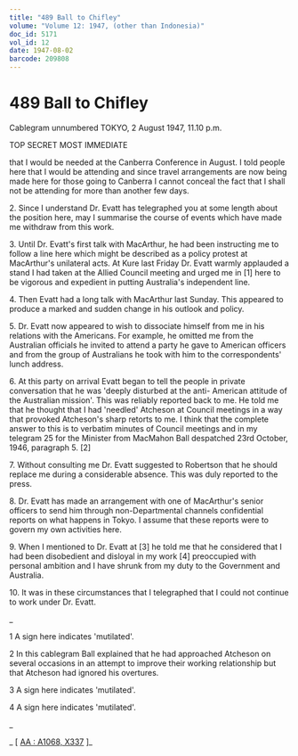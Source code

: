 ```yaml
---
title: "489 Ball to Chifley"
volume: "Volume 12: 1947, (other than Indonesia)"
doc_id: 5171
vol_id: 12
date: 1947-08-02
barcode: 209808
---
```


# 489 Ball to Chifley

Cablegram unnumbered TOKYO, 2 August 1947, 11.10 p.m.

TOP SECRET MOST IMMEDIATE

that I would be needed at the Canberra Conference in August. I told people here that I would be attending and since travel arrangements are now being made here for those going to Canberra I cannot conceal the fact that I shall not be attending for more than another few days.

2\. Since I understand Dr. Evatt has telegraphed you at some length about the position here, may I summarise the course of events which have made me withdraw from this work.

3\. Until Dr. Evatt's first talk with MacArthur, he had been instructing me to follow a line here which might be described as a policy protest at MacArthur's unilateral acts. At Kure last Friday Dr. Evatt warmly applauded a stand I had taken at the Allied Council meeting and urged me in [1] here to be vigorous and expedient in putting Australia's independent line.

4\. Then Evatt had a long talk with MacArthur last Sunday. This appeared to produce a marked and sudden change in his outlook and policy.

5\. Dr. Evatt now appeared to wish to dissociate himself from me in his relations with the Americans. For example, he omitted me from the Australian officials he invited to attend a party he gave to American officers and from the group of Australians he took with him to the correspondents' lunch address.

6\. At this party on arrival Evatt began to tell the people in private conversation that he was 'deeply disturbed at the anti- American attitude of the Australian mission'. This was reliably reported back to me. He told me that he thought that I had 'needled' Atcheson at Council meetings in a way that provoked Atcheson's sharp retorts to me. I think that the complete answer to this is to verbatim minutes of Council meetings and in my telegram 25 for the Minister from MacMahon Ball despatched 23rd October, 1946, paragraph 5. [2]

7\. Without consulting me Dr. Evatt suggested to Robertson that he should replace me during a considerable absence. This was duly reported to the press.

8\. Dr. Evatt has made an arrangement with one of MacArthur's senior officers to send him through non-Departmental channels confidential reports on what happens in Tokyo. I assume that these reports were to govern my own activities here.

9\. When I mentioned to Dr. Evatt at [3] he told me that he considered that I had been disobedient and disloyal in my work [4] preoccupied with personal ambition and I have shrunk from my duty to the Government and Australia.

10\. It was in these circumstances that I telegraphed that I could not continue to work under Dr. Evatt.

_

1 A sign here indicates 'mutilated'.

2 In this cablegram Ball explained that he had approached Atcheson on several occasions in an attempt to improve their working relationship but that Atcheson had ignored his overtures.

3 A sign here indicates 'mutilated'.

4 A sign here indicates 'mutilated'.

_

_ [ [AA : A1068, X337](http://www.naa.gov.au/cgi-bin/Search?O=I&Number=209808) ]_
